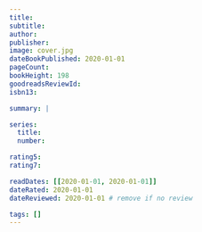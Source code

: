 ```yaml
---
title:
subtitle:
author:
publisher:
image: cover.jpg
dateBookPublished: 2020-01-01
pageCount:
bookHeight: 198
goodreadsReviewId:
isbn13:

summary: |

series:
  title:
  number:

rating5:
rating7:

readDates: [[2020-01-01, 2020-01-01]]
dateRated: 2020-01-01
dateReviewed: 2020-01-01 # remove if no review

tags: []
---
```


